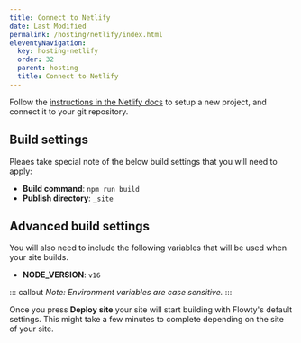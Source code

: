 ```yaml
---
title: Connect to Netlify
date: Last Modified
permalink: /hosting/netlify/index.html
eleventyNavigation:
  key: hosting-netlify
  order: 32
  parent: hosting
  title: Connect to Netlify
---
```


Follow the [instructions in the Netlify docs](https://docs.netlify.com/welcome/add-new-site/#import-from-an-existing-repository) to setup a new project, and connect it to your git repository.

## Build settings
Pleaes take special note of the below build settings that you will need to apply:

- **Build command**: `npm run build`
- **Publish directory**: `_site`

## Advanced build settings
You will also need to include the following variables that will be used when your site builds.

- **NODE_VERSION**: `v16`

::: callout
*Note: Environment variables are case sensitive.*
:::

Once you press **Deploy site** your site will start building with Flowty's default settings. This might take a few minutes to complete depending on the site of your site.
